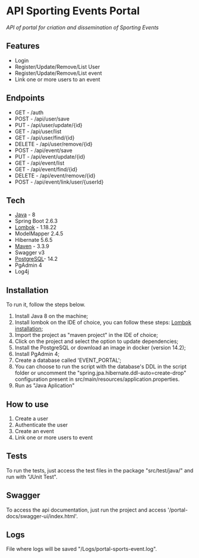 # API Sporting Events Portal 
_API of portal for criation and dissemination of Sporting Events_

## Features

- Login
- Register/Update/Remove/List User
- Register/Update/Remove/List event
- Link one or more users to an event

## Endpoints

- GET - /auth
- POST - /api/user/save
- PUT - /api/user/update/{id}
- GET - /api/user/list
- GET - /api/user/find/{id}
- DELETE - /api/user/remove/{id}
- POST - /api/event/save
- PUT - /api/event/update/{id}
- GET - /api/event/list
- GET - /api/event/find/{id}
- DELETE - /api/event/remove/{id}
- POST - /api/event/link/user/{userId}

## Tech

- [Java] - 8
- Spring Boot 2.6.3
- [Lombok] - 1.18.22
- ModelMapper 2.4.5
- Hibernate 5.6.5
- [Maven] - 3.3.9
- Swagger v3
- [PostgreSQL]- 14.2
- PgAdmin 4
- Log4j

## Installation

To run it, follow the steps below.

1. Install Java 8 on the machine;
2. Install lombok on the IDE of choice, you can follow these steps: [Lombok installation];
3. Import the project as "maven project" in the IDE of choice;
4. Click on the project and select the option to update dependencies;
5. Install the PostgreSQL or download an image in docker (version 14.2);
6. Install PgAdmin 4;
7. Create a database called 'EVENT_PORTAL';
8. You can choose to run the script with the database's DDL in the script folder or uncomment the "spring.jpa.hibernate.ddl-auto=create-drop" configuration present in src/main/resources/application.properties.
9. Run as "Java Aplication"

## How to use

1. Create a user
2. Authenticate the user
3. Create an event
4. Link one or more users to event

## Tests

To run the tests, just access the test files in the package "src/test/java/" and run with "JUnit Test".

## Swagger

To access the api documentation, just run the project and access '/portal-docs/swagger-ui/index.html'.

## Logs

File where logs will be saved "/Logs/portal-sports-event.log".

[//]: # (These are reference links used in the body of this note and get stripped out when the markdown processor does its job.)

   [Java]: <https://www.java.com/pt-BR/download/ie_manual.jsp?locale=pt_BR>
   [Lombok]: <https://projectlombok.org/download>
   [Maven]: <https://archive.apache.org/dist/maven/maven-3/3.3.9/binaries/>
   [PostgreSQL]: <https://www.postgresql.org/ftp/source/v14.2/>
   [Lombok installation]: <https://projectlombok.org/setup/overview>
